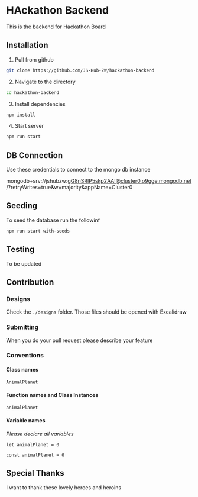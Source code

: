 # HAckathon Backend

This is the backend for Hackathon Board

## Installation

1. Pull from github 

```sh
git clone https://github.com/JS-Hub-ZW/hackathon-backend 
```

2. Navigate to the directory


```sh
cd hackathon-backend
```

3. Install dependencies

```sh
npm install
```

4. Start server

```sh
npm run start
```


## DB Connection
Use these credentials to connect to the mongo db instance

mongodb+srv://jshubzw:gG8nSRlP5skp2AAI@cluster0.o9gge.mongodb.net/?retryWrites=true&w=majority&appName=Cluster0

## Seeding

To seed the database run the followinf

```sh
npm run start with-seeds
```

## Testing
To be updated


## Contribution

### Designs
Check the `./designs` folder. Those files should be opened with Excalidraw

### Submitting
When you do your pull request please describe your feature

### Conventions

#### Class names

`AnimalPlanet`

#### Function names and Class Instances

`animalPlanet`

#### Variable names

*Please declare all variables*

`let animalPlanet = 0`

`const animalPlanet = 0`

## Special Thanks

I want to thank these lovely heroes and heroins









